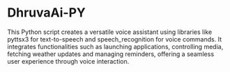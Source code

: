 # DhruvaAi-PY
This Python script creates a versatile voice assistant using libraries like pyttsx3 for text-to-speech and speech_recognition for voice commands. It integrates functionalities such as launching applications, controlling media, fetching weather updates and managing reminders, offering a seamless user experience through voice interaction.
